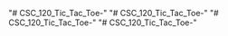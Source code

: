 "# CSC_120_Tic_Tac_Toe-" 
"# CSC_120_Tic_Tac_Toe-" 
"# CSC_120_Tic_Tac_Toe-" 
"# CSC_120_Tic_Tac_Toe-" 

